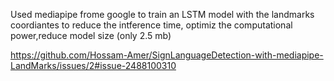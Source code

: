 Used mediapipe frome google to train an LSTM model with the landmarks coordiantes to reduce the intference time, optimiz the computational power,reduce model size (only 2.5 mb)  


https://github.com/Hossam-Amer/SignLanguageDetection-with-mediapipe-LandMarks/issues/2#issue-2488100310
